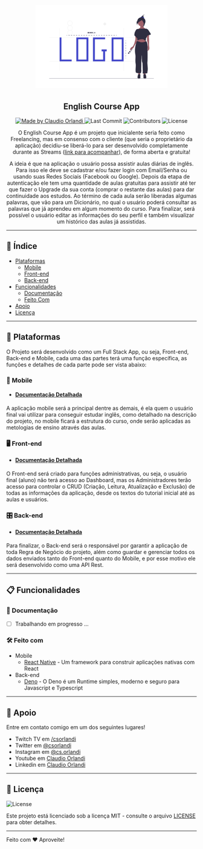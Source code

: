 <h1 align="center">
  <a href="https://github.com/csorlandi/english-course">
    <img alt="English Course Logo" src="./readme/logo.png" width="350px" />
  </a>
</h1>

<h2 align="center">
  English Course App
</h2>

<p align="center">
  <a href="https://github.com/csorlandi">
    <img alt="Made by Claudio Orlandi" src="https://img.shields.io/badge/made%20by-Claudio%20Orlandi-brightgreen">
  </a>

  <img alt="Last Commit" src="https://img.shields.io/github/last-commit/csorlandi/english-course">

  <img alt="Contributors" src="https://img.shields.io/github/contributors/csorlandi/english-course">

  <img alt="License" src="https://img.shields.io/badge/license-MIT-%2304D361">
</p>

<p align="center">O English Course App é um projeto que inicialente seria feito como Freelancing, mas em consenso com o cliente (que seria o proprietário da aplicação) decidiu-se liberá-lo para ser desenvolvido completamente durante as Streams (<a href="https://twitch.tv/csorlandi" target="_blank">link para acompanhar</a>), de forma aberta e gratuita!
</p>
<p align="center">
A ideia é que na aplicação o usuário possa assistir aulas diárias de inglês. Para isso ele deve se cadastrar e/ou fazer login com Email/Senha ou usando suas Redes Sociais (Facebook ou Google). Depois da etapa de autenticação ele tem uma quantidade de aulas gratuitas para assistir até ter que fazer o Upgrade da sua conta (comprar o restante das aulas) para dar continuidade aos estudos. Ao término de cada aula serão liberadas algumas palavras, que vão para um Dicionário, no qual o usuário poderá consultar as palavras que já aprendeu em algum momento do curso. Para finalizar, será possível o usuário editar as informações do seu perfil e também visualizar um histórico das aulas já assistidas.</p>

---

## 🔖 Índice

<ul>
  <li>
    <a href="#-plataformas">Plataformas</a>
    <ul>
      <li><a href="#-mobile">Mobile</a></li>
      <li><a href="#-front-end">Front-end</a></li>
      <li><a href="#-back-end">Back-end</a></li>
    </ul>
  </li>
  <li>
    <a href="#-funcionalidades">Funcionalidades</a>
    <ul>
      <li><a href="#-documentacao">Documentação</a></li>
      <li><a href="#-feito-com">Feito Com</a></li>
    </ul>
  </li>
  <li><a href="#-apoio">Apoio</a></li>
  <li><a href="#-licença">Licença</a></li>
</ul>

---

## 📑 Plataformas

O Projeto será desenvolvido como um Full Stack App, ou seja, Front-end, Back-end e Mobile, cada uma das partes terá uma função específica, as funções e detalhes de cada parte pode ser vista abaixo:

 ### 📱 Mobile
 
 - #### [Documentação Detalhada](https://github.com/csorlandi/english-course/tree/master/mobile)

A aplicação mobile será a principal dentre as demais, é ela quem o usuário final vai utilizar para conseguir estudar inglês, como detalhado na descrição do projeto, no mobile ficará a estrutura do curso, onde serão aplicadas as metologias de ensino através das aulas.

### 🖥 Front-end

- #### [Documentação Detalhada](https://github.com/csorlandi/english-course/tree/master/frontend)

O Front-end será criado para funções administrativas, ou seja, o usuário final (aluno) não terá acesso ao Dashboard, mas os Administradores terão acesso para controlar o CRUD (Criação, Leitura, Atualização e Exclusão) de todas as informações da aplicação, desde os textos do tutorial inicial até as aulas e usuários.

### 🎛 Back-end

- #### [Documentação Detalhada](https://github.com/csorlandi/english-course/tree/master/backend)

Para finalizar, o Back-end será o responsável por garantir a aplicação de toda Regra de Negócio do projeto, além como guardar e gerenciar todos os dados enviados tanto do Front-end quanto do Mobile, e por esse motivo ele será desenvolvido como uma API Rest.

---

## 📋 Funcionalidades

### 📖 Documentação

- [ ] Trabalhando em progresso ...

### 🛠 Feito com

- Mobile
  - [React Native](https://reactnative.dev/) - Um framework para construir aplicações nativas com React
- Back-end
  - [Deno](https://deno.land/) - O Deno é um Runtime simples, moderno e seguro para Javascript e Typescript

---

## 📌 Apoio

Entre em contato comigo em um dos seguintes lugares!

- Twitch TV em [/csorlandi](https://twitch.tv/csorlandi)
- Twitter em [@csorlandi](https://twitter.com/csorlandi)
- Instagram em [@cs.orlandi](https://www.instagram.com/cs.orlandi/)
- Youtube em [Claudio Orlandi](https://www.youtube.com/claudiosorlandi)
- Linkedin em [Claudio Orlandi](https://www.linkedin.com/in/csorlandi/)

---

## 📝 Licença

<img alt="License" src="https://img.shields.io/badge/license-MIT-%2304D361">


Este projeto está licenciado sob a licença MIT - consulte o arquivo [LICENSE](LICENSE) para obter detalhes.

---

Feito com ♥ Aproveite!
